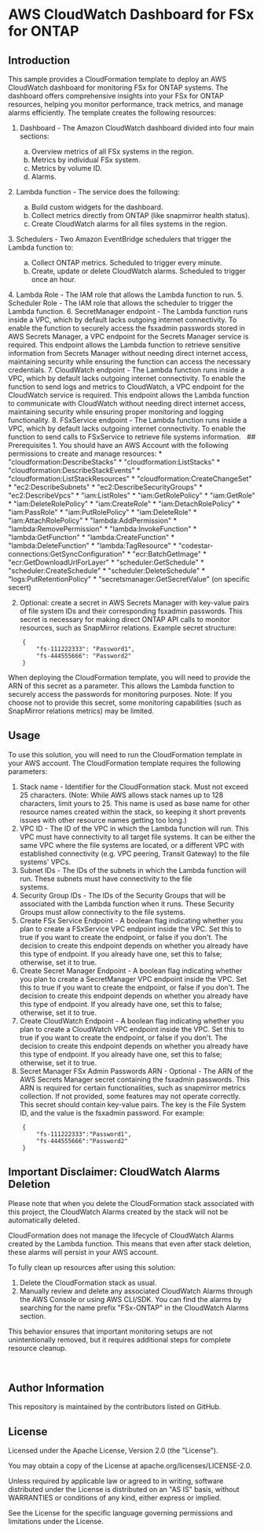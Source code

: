 # AWS CloudWatch Dashboard for FSx for ONTAP

## Introduction
This sample provides a CloudFormation template to deploy an AWS CloudWatch dashboard for monitoring FSx for ONTAP systems. The dashboard offers comprehensive insights into your FSx for ONTAP resources, helping you monitor performance, track metrics, and manage alarms efficiently. 
The template creates the following resources:

1. Dashboard - The Amazon CloudWatch dashboard divided into four main sections: 
<ol type="a"><ol type="a">
<li>Overview metrics of all FSx systems in the region.
<li>Metrics by individual FSx system.
<li>Metrics by volume ID.
<li>Alarms.
</ol></ol>
2. Lambda function - The service does the following:
<ol type="a"><ol type="a">
<li>Build custom widgets for the dashboard.
<li>Collect metrics directly from ONTAP (like snapmirror health status).
<li>Create CloudWatch alarms for all files systems in the region.
</ol></ol>
3. Schedulers - Two Amazon EventBridge schedulers that trigger the Lambda function to:
<ol type="a"><ol type="a">
<li>Collect ONTAP metrics. Scheduled to trigger every minute.
<li>Create, update or delete CloudWatch alarms. Scheduled to trigger once an hour.
</ol></ol>
4. Lambda Role - The IAM role that allows the Lambda function to run.
5. Scheduler Role - The IAM role that allows the scheduler to trigger the Lambda function.
6. SecretManager endpoint - The Lambda function runs inside a VPC, which by default lacks outgoing internet connectivity. To
enable the function to securely access the fsxadmin passwords stored in AWS Secrets Manager, a VPC endpoint for the Secrets
Manager service is required. This endpoint allows the Lambda function to retrieve sensitive information from Secrets Manager
without needing direct internet access, maintaining security while ensuring the function can access the necessary credentials.
7. CloudWatch endpoint - The Lambda function runs inside a VPC, which by default lacks outgoing internet connectivity. To enable
the function to send logs and metrics to CloudWatch, a VPC endpoint for the CloudWatch service is required. This endpoint allows
the Lambda function to communicate with CloudWatch without needing direct internet access, maintaining security while ensuring
proper monitoring and logging functionality.
8. FSxService endpoint - The Lambda function runs inside a VPC, which by default lacks outgoing internet connectivity. To enable the 
function to send calls to FSxService to retrieve file systems information.
 
## Prerequisites
1. You should have an AWS Account with the following permissions to create and manage resources:
* "cloudformation:DescribeStacks"
* "cloudformation:ListStacks"
* "cloudformation:DescribeStackEvents"
* "cloudformation:ListStackResources"
* "cloudformation:CreateChangeSet"
* "ec2:DescribeSubnets"
* "ec2:DescribeSecurityGroups"
* "ec2:DescribeVpcs"
* "iam:ListRoles"
* "iam:GetRolePolicy"
* "iam:GetRole"
* "iam:DeleteRolePolicy"
* "iam:CreateRole"
* "iam:DetachRolePolicy"
* "iam:PassRole"
* "iam:PutRolePolicy"
* "iam:DeleteRole"
* "iam:AttachRolePolicy"
* "lambda:AddPermission"
* "lambda:RemovePermission"
* "lambda:InvokeFunction"
* "lambda:GetFunction"
* "lambda:CreateFunction"
* "lambda:DeleteFunction"
* "lambda:TagResource"
* "codestar-connections:GetSyncConfiguration"
* "ecr:BatchGetImage"
* "ecr:GetDownloadUrlForLayer"
* "scheduler:GetSchedule"
* "scheduler:CreateSchedule"
* "scheduler:DeleteSchedule"
* "logs:PutRetentionPolicy"
* "secretsmanager:GetSecretValue" (on specific secert)

2. Optional: create a secret in AWS Secrets Manager with key-value pairs of file system IDs and their corresponding fsxadmin 
passwords. This secret is necessary for making direct ONTAP API calls to monitor resources, such as SnapMirror relations.
Example secret structure:
```
    {
    	"fs-111222333": "Password1",
	    "fs-444555666": "Password2"
    }	
```
When deploying the CloudFormation template, you will need to provide the ARN of this secret as a parameter. This allows the Lambda function to securely access the passwords for monitoring purposes.
Note: If you choose not to provide this secret, some monitoring capabilities (such as SnapMirror relations metrics) may be limited.
 
## Usage
To use this solution, you will need to run the CloudFormation template in your AWS account.
The CloudFormation template requires the following parameters:

1. Stack name - Identifier for the CloudFormation stack. Must not exceed 25 characters. (Note: While AWS allows stack names up to 
128 characters, limit yours to 25. This name is used as base name for other resource names created within the stack, so keeping it short prevents issues with other resource names getting too long.)
2. VPC ID - The ID of the VPC in which the Lambda function will run. This VPC must have connectivity to all target file systems. It 
can be either the same VPC where the file systems are located, or a different VPC with established connectivity (e.g. VPC peering, Transit Gateway) to the file systems' VPCs.
3. Subnet IDs - The IDs of the subnets in which the Lambda function will run. These subnets must have connectivity to the file 		
systems.
4. Security Group IDs - The IDs of the Security Groups that will be associated with the Lambda function when it runs. These Security 
Groups must allow connectivity to the file systems.
5. Create FSx Service Endpoint - A boolean flag indicating whether you plan to create a FSxService VPC endpoint inside the VPC. Set 
this to true if you want to create the endpoint, or false if you don't. The decision to create this endpoint depends on whether you already have this type of endpoint. If you already have one, set this to false; otherwise, set it to true.	
6. Create Secret Manager Endpoint - A boolean flag indicating whether you plan to create a SecretManager VPC endpoint inside the 
VPC. Set this to true if you want to create the endpoint, or false if you don't. The decision to create this endpoint depends on whether you already have this type of endpoint. If you already have one, set this to false; otherwise, set it to true.
7. Create CloudWatch Endpoint - A boolean flag indicating whether you plan to create a CloudWatch VPC endpoint inside the VPC. Set 
this to true if you want to create the endpoint, or false if you don't. The decision to create this endpoint depends on whether you already have this type of endpoint. If you already have one, set this to false; otherwise, set it to true.
8. Secret Manager FSx Admin Passwords ARN - Optional - The ARN of the AWS Secrets Manager secret containing the fsxadmin passwords.
This ARN is required for certain functionalities, such as snapmirror metrics collection. 
If not provided, some features may not operate correctly. This secret should contain key-value pairs. 
The key is the File System ID, and the value is the fsxadmin password. For example:
```
    {
    	"fs-111222333":"Password1",
    	"fs-444555666":"Password2"
    }
```

## Important Disclaimer: CloudWatch Alarms Deletion
Please note that when you delete the CloudFormation stack associated with this project, the CloudWatch Alarms created by the stack will not be automatically deleted. 

CloudFormation does not manage the lifecycle of CloudWatch Alarms created by the Lambda function. This means that even after stack deletion, these alarms will persist in your AWS account.

To fully clean up resources after using this solution:
1. Delete the CloudFormation stack as usual.
2. Manually review and delete any associated CloudWatch Alarms through the AWS Console or using AWS CLI/SDK.
You can find the alarms by searching for the name prefix "FSx-ONTAP" in the CloudWatch Alarms section.

This behavior ensures that important monitoring setups are not unintentionally removed, but it requires additional steps for complete resource cleanup.
		
 
## Author Information
This repository is maintained by the contributors listed on GitHub.
 
## License
Licensed under the Apache License, Version 2.0 (the "License").

You may obtain a copy of the License at apache.org/licenses/LICENSE-2.0.

Unless required by applicable law or agreed to in writing, software distributed under the License is distributed on an "AS IS" basis, without WARRANTIES or conditions of any kind, either express or implied.

See the License for the specific language governing permissions and limitations under the License.
